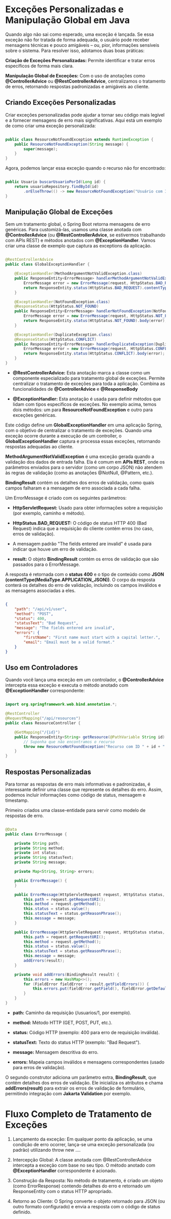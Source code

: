 # Exceções Personalizadas e Manipulação Global em Java

Quando algo não sai como esperado, uma exceção é lançada. Se essa exceção não for tratada de forma adequada, o usuário pode receber mensagens técnicas e pouco amigáveis – ou, pior, informações sensíveis sobre o sistema. Para resolver isso, adotamos duas boas práticas:

**Criação de Exceções Personalizadas:** Permite identificar e tratar erros específicos de forma mais clara.

**Manipulação Global de Exceções:** Com o uso de anotações como **@ControllerAdvice** ou **@RestControllerAdvice**, centralizamos o tratamento de erros, retornando respostas padronizadas e amigáveis ao cliente.


## Criando Exceções Personalizadas

Criar exceções personalizadas pode ajudar a tornar seu código mais legível e a fornecer mensagens de erro mais significativas. Aqui está um exemplo de como criar uma exceção personalizada:

``` Java

public class ResourceNotFoundException extends RuntimeException {
    public ResourceNotFoundException(String message) {
        super(message);
    }
}

```

Agora, podemos lançar essa exceção quando o recurso não for encontrado:

``` Java

public Usuario buscarUsuarioPorId(Long id) {
    return usuarioRepository.findById(id)
        .orElseThrow(() -> new ResourceNotFoundException("Usuário com ID " + id + " não encontrado"));
}

```

## Manipulação Global de Exceções

Sem um tratamento global, o Spring Boot retorna mensagens de erro genéricas. Para customizá-las, usamos uma classe anotada com **@ControllerAdvice** (ou **@RestControllerAdvice**, se estivermos trabalhando com APIs REST) e métodos anotados com **@ExceptionHandler**. Vamos criar uma classe de exemplo que captura as exceptions da aplicação.


``` Java

@RestControllerAdvice
public class GlobalExceptionHandler {

    @ExceptionHandler(MethodArgumentNotValidException.class)
    public ResponseEntity<ErrorMessage> handlerMethodArgumentNotValidException(MethodArgumentNotValidException ex, HttpServletRequest request, BindingResult result){
        ErrorMessage error = new ErrorMessage(request, HttpStatus.BAD_REQUEST, "The fields entered are invalid", result);
        return ResponseEntity.status(HttpStatus.BAD_REQUEST).contentType(MediaType.APPLICATION_JSON).body(error);
    }

    @ExceptionHandler(NotFoundException.class)
    @ResponseStatus(HttpStatus.NOT_FOUND)
    public ResponseEntity<ErrorMessage> handlerNotFoundException(NotFoundException ex, HttpServletRequest request) {
        ErrorMessage error = new ErrorMessage(request, HttpStatus.NOT_FOUND, ex.getMessage());
        return ResponseEntity.status(HttpStatus.NOT_FOUND).body(error);
    }

    @ExceptionHandler(DuplicateException.class)
    @ResponseStatus(HttpStatus.CONFLICT)
    public ResponseEntity<ErrorMessage> handlerDuplicateException(DuplicateException ex, HttpServletRequest request) {
        ErrorMessage error = new ErrorMessage(request, HttpStatus.CONFLICT, ex.getMessage());
        return ResponseEntity.status(HttpStatus.CONFLICT).body(error);
    }
}

```

- **@RestControllerAdvice:** Esta anotação marca a classe como um componente especializado para tratamento global de exceções. Permite centralizar o tratamento de exceções para toda a aplicação. Combina as funcionalidades de **@ControllerAdvice** e **@ResponseBody**

- **@ExceptionHandler:** Esta anotação é usada para definir métodos que lidam com tipos específicos de exceções. No exemplo acima, temos dois métodos: um para **ResourceNotFoundException** e outro para exceções genéricas.

Este código define um **GlobalExceptionHandler** em uma aplicação Spring, com o objetivo de centralizar o tratamento de exceções. Quando uma exceção ocorre durante a execução de um controller, o **GlobalExceptionHandler** captura e processa essas exceções, retornando respostas adequadas ao cliente. 

**MethodArgumentNotValidException** é uma exceção gerada quando a validação dos dados de entrada falha. Ela é comum em **APIs REST**, onde os parâmetros enviados para o servidor (como um corpo JSON) não atendem às regras de validação (como as anotações @NotNull, @Pattern, etc.).

**BindingResult** contém os detalhes dos erros de validação, como quais campos falharam e a mensagem de erro associada a cada falha.

Um ErrorMessage é criado com os seguintes parâmetros:

- **HttpServletRequest:** Usado para obter informações sobre a requisição (por exemplo, caminho e método).

- **HttpStatus.BAD_REQUEST:** O código de status HTTP 400 (Bad Request) indica que a requisição do cliente contém erros (no caso, erros de validação).

- A mensagem padrão "The fields entered are invalid" é usada para indicar que houve um erro de validação.

- **result:** O objeto **BindingResult** contém os erros de validação que são passados para o ErrorMessage.

A resposta é retornada com o **status 400** e o tipo de conteúdo como **JSON (contentType(MediaType.APPLICATION_JSON))**.
O corpo da resposta conterá os detalhes do erro de validação, incluindo os campos inválidos e as mensagens associadas a eles.

``` JSON

{
    "path": "/api/v1/user",
    "method": "POST",
    "status": 400,
    "statusText": "Bad Request",
    "message": "The fields entered are invalid",
    "errors": {
        "firstName": "First name must start with a capital letter.",
        "email": "Email must be a valid format."
    }
}


```

## Uso em Controladores

Quando você lança uma exceção em um controlador, o **@ControllerAdvice** intercepta essa exceção e executa o método anotado com **@ExceptionHandler** correspondente:

``` Java

import org.springframework.web.bind.annotation.*;

@RestController
@RequestMapping("/api/resources")
public class ResourceController {

    @GetMapping("/{id}")
    public ResponseEntity<String> getResource(@PathVariable String id) {
        // Suponha que não encontramos o recurso
        throw new ResourceNotFoundException("Recurso com ID " + id + " não encontrado.");
    }
}

```

## Respostas Personalizadas

Para tornar as respostas de erro mais informativas e padronizadas, é interessante definir uma classe que represente os detalhes do erro. Assim, podemos incluir informações como código de status, mensagem e timestamp.

Primeiro criados uma classe-entidade para servir como modelo de respostas de erro.

``` Java

@Data
public class ErrorMessage {

    private String path;
    private String method;
    private int status;
    private String statusText;
    private String message;

    private Map<String, String> errors;

    public ErrorMessage() {
    }

    public ErrorMessage(HttpServletRequest request, HttpStatus status, String message) {
        this.path = request.getRequestURI();
        this.method = request.getMethod();
        this.status = status.value();
        this.statusText = status.getReasonPhrase();
        this.message = message;
    }

    public ErrorMessage(HttpServletRequest request, HttpStatus status, String message, BindingResult result) {
        this.path = request.getRequestURI();
        this.method = request.getMethod();
        this.status = status.value();
        this.statusText = status.getReasonPhrase();
        this.message = message;
        addErrors(result);
    }

    private void addErrors(BindingResult result) {
        this.errors = new HashMap<>();
        for (FieldError fieldError : result.getFieldErrors()) {
            this.errors.put(fieldError.getField(), fieldError.getDefaultMessage());
        }
    }
}

```

- **path:** Caminho da requisição (/usuarios/1, por exemplo).

- **method:** Método HTTP (GET, POST, PUT, etc.).

- **status:** Código HTTP (exemplo: 400 para erro de requisição inválida).

- **statusText:** Texto do status HTTP (exemplo: "Bad Request").

- **message:** Mensagem descritiva do erro.

- **errors:** Mapeia campos inválidos e mensagens correspondentes (usado para erros de validação).

O segundo construtor adiciona um parâmetro extra, **BindingResult**, que contém detalhes dos erros de validação. Ele inicializa os atributos e chama **addErrors(result)** para extrair os erros de validação de formulário, permitindo integração com **Jakarta Validation** por exemplo.

# Fluxo Completo de Tratamento de Exceções

1. Lançamento da exceção: Em qualquer ponto da aplicação, se uma condição de erro ocorrer, lança-se uma exceção personalizada (ou padrão) utilizando throw new ....

2. Intercepção Global: A classe anotada com @RestControllerAdvice intercepta a exceção com base no seu tipo. O método anotado com **@ExceptionHandler** correspondente é acionado.

3. Construção da Resposta: No método de tratamento, é criado um objeto (como ErrorResponse) contendo detalhes do erro e retornado um ResponseEntity com o status HTTP apropriado.

4. Retorno ao Cliente: O Spring converte o objeto retornado para JSON (ou outro formato configurado) e envia a resposta com o código de status definido.
